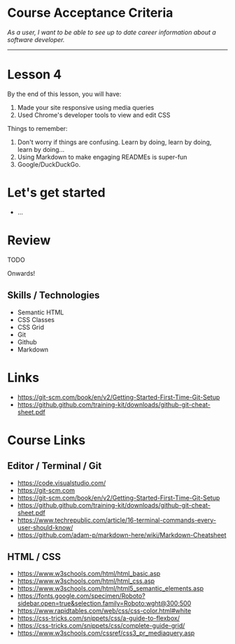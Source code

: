 # Course Acceptance Criteria

_As a user, I want to be able to see up to date career information about a software developer._

---

# Lesson 4

By the end of this lesson, you will have:

1. Made your site responsive using media queries
2. Used Chrome's developer tools to view and edit CSS

Things to remember:

1. Don't worry if things are confusing. Learn by doing, learn by doing, learn by doing...
2. Using Markdown to make engaging READMEs is super-fun
3. Google/DuckDuckGo.

# Let's get started

- ...

# Review

TODO

Onwards!

## Skills / Technologies

- Semantic HTML
- CSS Classes
- CSS Grid
- Git
- Github
- Markdown

# Links

- https://git-scm.com/book/en/v2/Getting-Started-First-Time-Git-Setup
- https://github.github.com/training-kit/downloads/github-git-cheat-sheet.pdf

# Course Links

## Editor / Terminal / Git

- https://code.visualstudio.com/
- https://git-scm.com
- https://git-scm.com/book/en/v2/Getting-Started-First-Time-Git-Setup
- https://github.github.com/training-kit/downloads/github-git-cheat-sheet.pdf
- https://www.techrepublic.com/article/16-terminal-commands-every-user-should-know/
- https://github.com/adam-p/markdown-here/wiki/Markdown-Cheatsheet

## HTML / CSS

- https://www.w3schools.com/html/html_basic.asp
- https://www.w3schools.com/html/html_css.asp
- https://www.w3schools.com/html/html5_semantic_elements.asp
- https://fonts.google.com/specimen/Roboto?sidebar.open=true&selection.family=Roboto:wght@300;500
- https://www.rapidtables.com/web/css/css-color.html#white
- https://css-tricks.com/snippets/css/a-guide-to-flexbox/
- https://css-tricks.com/snippets/css/complete-guide-grid/
- https://www.w3schools.com/cssref/css3_pr_mediaquery.asp
